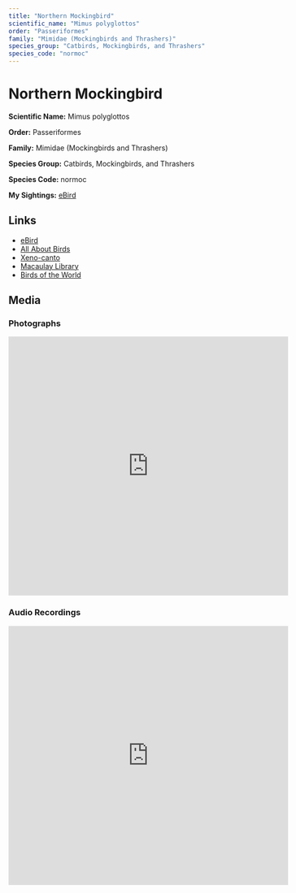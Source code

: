 ```yaml
---
title: "Northern Mockingbird"
scientific_name: "Mimus polyglottos"
order: "Passeriformes"
family: "Mimidae (Mockingbirds and Thrashers)"
species_group: "Catbirds, Mockingbirds, and Thrashers"
species_code: "normoc"
---
```


# Northern Mockingbird

**Scientific Name:** Mimus polyglottos

**Order:** Passeriformes

**Family:** Mimidae (Mockingbirds and Thrashers)

**Species Group:** Catbirds, Mockingbirds, and Thrashers

**Species Code:** normoc

**My Sightings:** [eBird](https://ebird.org/lifelist?r=world&time=life&spp=normoc)

## Links
* [eBird](https://ebird.org/species/normoc) 
* [All About Birds](https://www.allaboutbirds.org/guide/normoc) 
* [Xeno-canto](https://www.xeno-canto.org/species/mimus-polyglottos) 
* [Macaulay Library](https://search.macaulaylibrary.org/catalog?taxonCode=normoc&sort=rating_rank_desc)
* [Birds of the World](https://birdsoftheworld.org/bow/species/normoc)

## Media
### Photographs
<iframe src="https://macaulaylibrary.org/asset/626996435/embed" width="550" height="510" frameborder="0" allowfullscreen></iframe>

### Audio Recordings
<iframe src="https://macaulaylibrary.org/asset/626583307/embed" width="550" height="510" frameborder="0" allowfullscreen></iframe>
